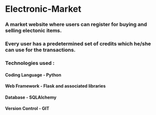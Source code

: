 # Electronic-Market
### A market website where users can register for buying and selling electonic items.
### Every user has a predetermined set of credits which he/she can use for the transactions.
### Technologies used :
####  Coding Language - Python
####  Web Framework - Flask and associated libraries
####  Database - SQLAlchemy
####  Version Control - GIT


